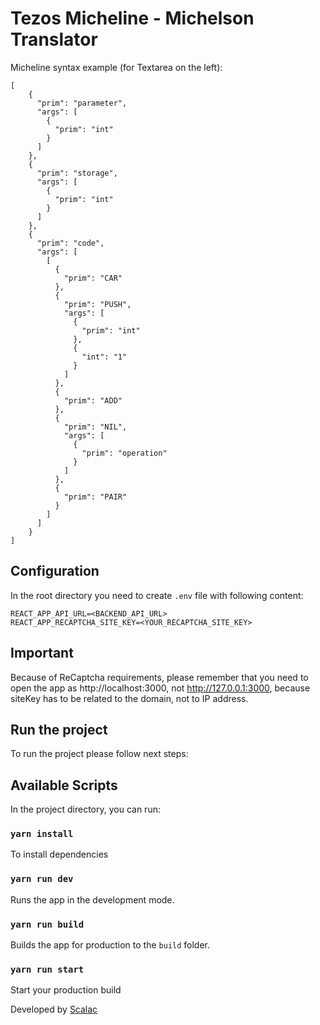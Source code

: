 # Tezos Micheline - Michelson Translator

Micheline syntax example (for Textarea on the left):

```
[
    {
      "prim": "parameter",
      "args": [
        {
          "prim": "int"
        }
      ]
    },
    {
      "prim": "storage",
      "args": [
        {
          "prim": "int"
        }
      ]
    },
    {
      "prim": "code",
      "args": [
        [
          {
            "prim": "CAR"
          },
          {
            "prim": "PUSH",
            "args": [
              {
                "prim": "int"
              },
              {
                "int": "1"
              }
            ]
          },
          {
            "prim": "ADD"
          },
          {
            "prim": "NIL",
            "args": [
              {
                "prim": "operation"
              }
            ]
          },
          {
            "prim": "PAIR"
          }
        ]
      ]
    }
]
```

## Configuration

In the root directory you need to create `.env` file with following content:
```
REACT_APP_API_URL=<BACKEND_API_URL>
REACT_APP_RECAPTCHA_SITE_KEY=<YOUR_RECAPTCHA_SITE_KEY>
```

## Important
Because of ReCaptcha requirements, please remember that you need to open the app as http://localhost:3000,
not http://127.0.0.1:3000, because siteKey has to be related to the domain, not to IP address.

## Run the project
To run the project please follow next steps:

## Available Scripts
In the project directory, you can run:

### `yarn install`
To install dependencies

### `yarn run dev`
Runs the app in the development mode.<br>

### `yarn run build`
Builds the app for production to the `build` folder.<br>

### `yarn run start`
Start your production build<br>

Developed by [Scalac](https://scalac.io/?utm_source=scalac_github&utm_campaign=scalac1&utm_medium=web)
